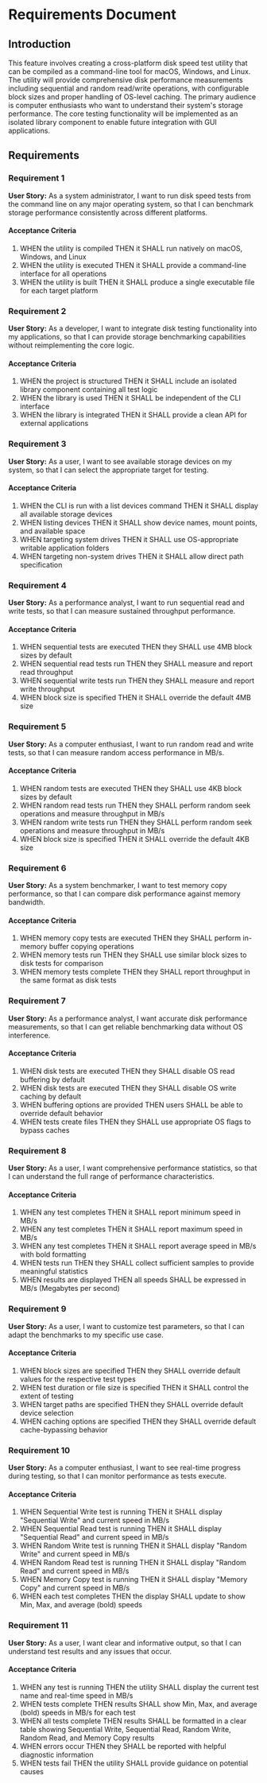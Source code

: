 # Requirements Document

## Introduction

This feature involves creating a cross-platform disk speed test utility that can be compiled as a command-line tool for macOS, Windows, and Linux. The utility will provide comprehensive disk performance measurements including sequential and random read/write operations, with configurable block sizes and proper handling of OS-level caching. The primary audience is computer enthusiasts who want to understand their system's storage performance. The core testing functionality will be implemented as an isolated library component to enable future integration with GUI applications.

## Requirements

### Requirement 1

**User Story:** As a system administrator, I want to run disk speed tests from the command line on any major operating system, so that I can benchmark storage performance consistently across different platforms.

#### Acceptance Criteria

1. WHEN the utility is compiled THEN it SHALL run natively on macOS, Windows, and Linux
2. WHEN the utility is executed THEN it SHALL provide a command-line interface for all operations
3. WHEN the utility is built THEN it SHALL produce a single executable file for each target platform

### Requirement 2

**User Story:** As a developer, I want to integrate disk testing functionality into my applications, so that I can provide storage benchmarking capabilities without reimplementing the core logic.

#### Acceptance Criteria

1. WHEN the project is structured THEN it SHALL include an isolated library component containing all test logic
2. WHEN the library is used THEN it SHALL be independent of the CLI interface
3. WHEN the library is integrated THEN it SHALL provide a clean API for external applications

### Requirement 3

**User Story:** As a user, I want to see available storage devices on my system, so that I can select the appropriate target for testing.

#### Acceptance Criteria

1. WHEN the CLI is run with a list devices command THEN it SHALL display all available storage devices
2. WHEN listing devices THEN it SHALL show device names, mount points, and available space
3. WHEN targeting system drives THEN it SHALL use OS-appropriate writable application folders
4. WHEN targeting non-system drives THEN it SHALL allow direct path specification

### Requirement 4

**User Story:** As a performance analyst, I want to run sequential read and write tests, so that I can measure sustained throughput performance.

#### Acceptance Criteria

1. WHEN sequential tests are executed THEN they SHALL use 4MB block sizes by default
2. WHEN sequential read tests run THEN they SHALL measure and report read throughput
3. WHEN sequential write tests run THEN they SHALL measure and report write throughput
4. WHEN block size is specified THEN it SHALL override the default 4MB size

### Requirement 5

**User Story:** As a computer enthusiast, I want to run random read and write tests, so that I can measure random access performance in MB/s.

#### Acceptance Criteria

1. WHEN random tests are executed THEN they SHALL use 4KB block sizes by default
2. WHEN random read tests run THEN they SHALL perform random seek operations and measure throughput in MB/s
3. WHEN random write tests run THEN they SHALL perform random seek operations and measure throughput in MB/s
4. WHEN block size is specified THEN it SHALL override the default 4KB size

### Requirement 6

**User Story:** As a system benchmarker, I want to test memory copy performance, so that I can compare disk performance against memory bandwidth.

#### Acceptance Criteria

1. WHEN memory copy tests are executed THEN they SHALL perform in-memory buffer copying operations
2. WHEN memory tests run THEN they SHALL use similar block sizes to disk tests for comparison
3. WHEN memory tests complete THEN they SHALL report throughput in the same format as disk tests

### Requirement 7

**User Story:** As a performance analyst, I want accurate disk performance measurements, so that I can get reliable benchmarking data without OS interference.

#### Acceptance Criteria

1. WHEN disk tests are executed THEN they SHALL disable OS read buffering by default
2. WHEN disk tests are executed THEN they SHALL disable OS write caching by default
3. WHEN buffering options are provided THEN users SHALL be able to override default behavior
4. WHEN tests create files THEN they SHALL use appropriate OS flags to bypass caches

### Requirement 8

**User Story:** As a user, I want comprehensive performance statistics, so that I can understand the full range of performance characteristics.

#### Acceptance Criteria

1. WHEN any test completes THEN it SHALL report minimum speed in MB/s
2. WHEN any test completes THEN it SHALL report maximum speed in MB/s
3. WHEN any test completes THEN it SHALL report average speed in MB/s with bold formatting
4. WHEN tests run THEN they SHALL collect sufficient samples to provide meaningful statistics
5. WHEN results are displayed THEN all speeds SHALL be expressed in MB/s (Megabytes per second)

### Requirement 9

**User Story:** As a user, I want to customize test parameters, so that I can adapt the benchmarks to my specific use case.

#### Acceptance Criteria

1. WHEN block sizes are specified THEN they SHALL override default values for the respective test types
2. WHEN test duration or file size is specified THEN it SHALL control the extent of testing
3. WHEN target paths are specified THEN they SHALL override default device selection
4. WHEN caching options are specified THEN they SHALL override default cache-bypassing behavior

### Requirement 10

**User Story:** As a computer enthusiast, I want to see real-time progress during testing, so that I can monitor performance as tests execute.

#### Acceptance Criteria

1. WHEN Sequential Write test is running THEN it SHALL display "Sequential Write" and current speed in MB/s
2. WHEN Sequential Read test is running THEN it SHALL display "Sequential Read" and current speed in MB/s  
3. WHEN Random Write test is running THEN it SHALL display "Random Write" and current speed in MB/s
4. WHEN Random Read test is running THEN it SHALL display "Random Read" and current speed in MB/s
5. WHEN Memory Copy test is running THEN it SHALL display "Memory Copy" and current speed in MB/s
6. WHEN each test completes THEN the display SHALL update to show Min, Max, and average (bold) speeds

### Requirement 11

**User Story:** As a user, I want clear and informative output, so that I can understand test results and any issues that occur.

#### Acceptance Criteria

1. WHEN any test is running THEN the utility SHALL display the current test name and real-time speed in MB/s
2. WHEN tests complete THEN results SHALL show Min, Max, and average (bold) speeds in MB/s for each test
3. WHEN all tests complete THEN results SHALL be formatted in a clear table showing Sequential Write, Sequential Read, Random Write, Random Read, and Memory Copy results
4. WHEN errors occur THEN they SHALL be reported with helpful diagnostic information
5. WHEN tests fail THEN the utility SHALL provide guidance on potential causes